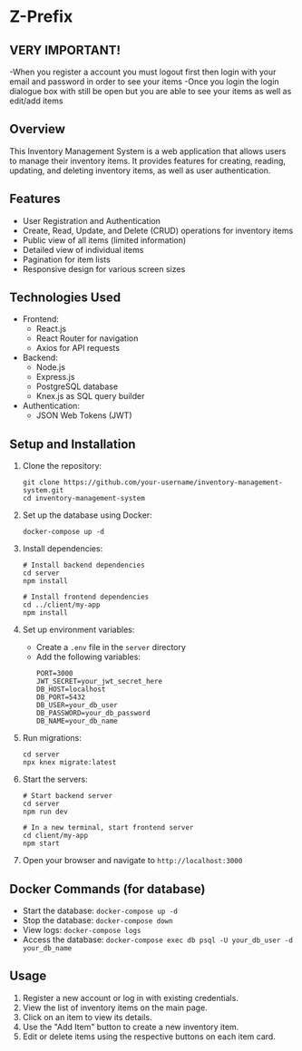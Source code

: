 # Z-Prefix

## VERY IMPORTANT!
-When you register a account you must logout first then login with your email and password in order to see your items
-Once you login the login dialogue box with still be open but you are able to see your items as well as edit/add items


## Overview

This Inventory Management System is a web application that allows users to manage their inventory items. It provides features for creating, reading, updating, and deleting inventory items, as well as user authentication.

## Features

- User Registration and Authentication
- Create, Read, Update, and Delete (CRUD) operations for inventory items
- Public view of all items (limited information)
- Detailed view of individual items
- Pagination for item lists
- Responsive design for various screen sizes

## Technologies Used

- Frontend:
  - React.js
  - React Router for navigation
  - Axios for API requests
- Backend:
  - Node.js
  - Express.js
  - PostgreSQL database
  - Knex.js as SQL query builder
- Authentication:
  - JSON Web Tokens (JWT)

## Setup and Installation

1. Clone the repository:
   ```
   git clone https://github.com/your-username/inventory-management-system.git
   cd inventory-management-system
   ```

2. Set up the database using Docker:
   ```
   docker-compose up -d
   ```

3. Install dependencies:
   ```
   # Install backend dependencies
   cd server
   npm install

   # Install frontend dependencies
   cd ../client/my-app
   npm install
   ```

4. Set up environment variables:
   - Create a `.env` file in the `server` directory
   - Add the following variables:
     ```
     PORT=3000
     JWT_SECRET=your_jwt_secret_here
     DB_HOST=localhost
     DB_PORT=5432
     DB_USER=your_db_user
     DB_PASSWORD=your_db_password
     DB_NAME=your_db_name
     ```

5. Run migrations:
   ```
   cd server
   npx knex migrate:latest
   ```

6. Start the servers:
   ```
   # Start backend server
   cd server
   npm run dev

   # In a new terminal, start frontend server
   cd client/my-app
   npm start
   ```

7. Open your browser and navigate to `http://localhost:3000`

## Docker Commands (for database)

- Start the database: `docker-compose up -d`
- Stop the database: `docker-compose down`
- View logs: `docker-compose logs`
- Access the database: `docker-compose exec db psql -U your_db_user -d your_db_name`
## Usage

1. Register a new account or log in with existing credentials.
2. View the list of inventory items on the main page.
3. Click on an item to view its details.
4. Use the "Add Item" button to create a new inventory item.
5. Edit or delete items using the respective buttons on each item card.